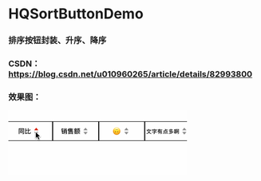 # HQSortButtonDemo

### 排序按钮封装、升序、降序

### CSDN：https://blog.csdn.net/u010960265/article/details/82993800

### 效果图：
![images](https://github.com/HanQiGod/HQSortButtonDemo/blob/master/HQSortButtonDemo/sortBtn.gif)
